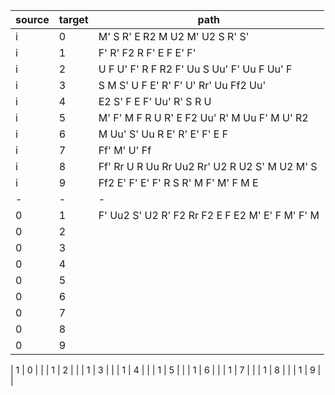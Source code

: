 | source | target | path |
|-|-|-|
| i | 0 | M' S R' E R2 M U2 M' U2 S R' S' |
| i | 1 | F' R' F2 R F' E F E' F' |
| i | 2 | U F U' F' R F R2 F' Uu S Uu' F' Uu F Uu' F |
| i | 3 | S M S' U F E' R' F' U' Rr' Uu Ff2 Uu' |
| i | 4 | E2 S' F E F' Uu' R' S R U |
| i | 5 | M' F' M F R U R' E F2 Uu' R' M Uu F' M U' R2 |
| i | 6 | M Uu' S' Uu R E' R' E' F' E F |
| i | 7 | Ff' M' U' Ff |
| i | 8 | Ff' Rr U R Uu Rr Uu2 Rr' U2 R U2 S' M U2 M' S |
| i | 9 | Ff2 E' F' E' F' R S R' M F' M' F M E |
|-|-|-|
| 0 | 1 | F' Uu2 S' U2 R' F2 Rr F2 E F E2 M' E' F M' F' M |
| 0 | 2 | | 
| 0 | 3 | | 
| 0 | 4 | | 
| 0 | 5 | | 
| 0 | 6 | | 
| 0 | 7 | | 
| 0 | 8 | | 
| 0 | 9 | | 

| 1 | 0 | |
| 1 | 2 | | 
| 1 | 3 | | 
| 1 | 4 | | 
| 1 | 5 | | 
| 1 | 6 | | 
| 1 | 7 | | 
| 1 | 8 | | 
| 1 | 9 | | 

